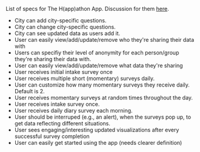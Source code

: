 List of specs for The H(app)athon App. Discussion for them [here](https://github.com/IDCubed/oms-happathon/issues/3).

* City can add city-specific questions.
* City can change city-specific questions.
* City can see updated data as users add it.
* User can easily view/add/update/remove who they're sharing their data with
* Users can specifiy their level of anonymity for each person/group they're sharing their data with.
* User can easily view/add/update/remove what data they're sharing
* User receives initial intake survey once
* User receives multiple short (momentary) surveys daily.
* User can customize how many momentary surveys they receive daily. Default is 2.
* User receives momentary surveys at random times throughout the day.
* User receives intake survey once.
* User receives daily diary survey each morning.
* User should be interruped (e.g., an alert), when the surveys pop up, to get data reflecting different situations.
* User sees engaging/interesting updated visualizations after every successful survey completion
* User can easily get started using the app (needs clearer definition)
